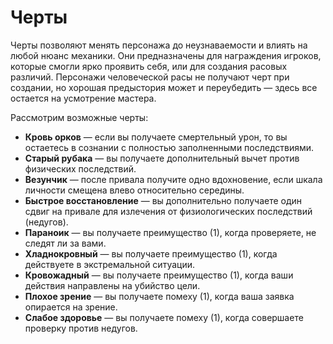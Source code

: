 # Черты

Черты позволяют менять персонажа до неузнаваемости и влиять на любой нюанс механики. Они предназначены для награждения игроков, которые смогли ярко проявить себя, или для создания расовых различий. Персонажи человеческой расы не получают черт при создании, но хорошая предыстория может и переубедить — здесь все остается на усмотрение мастера.

Рассмотрим возможные черты:
- **Кровь орков** — если вы получаете смертельный урон, то вы остаетесь в сознании с полностью заполненными последствиями.
- **Старый рубака** — вы получаете дополнительный вычет против физических последствий.
- **Везунчик** — после привала получите одно вдохновение, если шкала личности смещена влево относительно середины.
- **Быстрое восстановление** — вы дополнительно получаете один сдвиг на привале для излечения от физиологических последствий (недугов).
- **Параноик** — вы получаете преимущество (1), когда проверяете, не следят ли за вами.
- **Хладнокровный** — вы получаете преимущество (1), когда действуете в экстремальной ситуации.
- **Кровожадный** — вы получаете преимущество (1), когда ваши действия направлены на убийство цели.
- **Плохое зрение** — вы получаете помеху (1), когда ваша заявка опирается на зрение.
- **Слабое здоровье** — вы получаете помеху (1), когда совершаете проверку против недугов.
